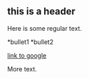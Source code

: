 ## this is a header

Here is some regular text.

*bullet1
*bullet2

[link to google](http://www.google.com)

More text.